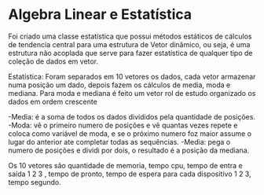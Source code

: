 # Algebra Linear e Estatística
Foi criado uma classe estatística que possui métodos estáticos de cálculos de tendencia central para uma estrutura de Vetor dinâmico, ou seja, é uma estrutura não acoplada que serve para fazer estatística de qualquer tipo de coleção de dados em vetor.

Estatística: 
  Foram separados em 10 vetores os dados, cada vetor armazenar numa posição um dado, depois fazem os cálculos de media, moda e mediana.  Para moda e mediana é feito um vetor rol de estudo organizado os dados em ordem crescente
  
  -Media: é a soma de todos os dados divididos pela quantidade de posições.
  -Moda: vê o primeiro numero de posições e vê quantas vezes repete e coloca como variável de moda, e se o próximo numero foz maior assume o lugar do anterior ate completar todas as sequências.
  -Media: pega o numero de posições e dividi por dois, o resultado é a posição da mediana. 
  
  Os 10 vetores são quantidade de memoria, tempo cpu, tempo de entra e saída 1 2 3 , tempo de pronto, tempo de espera para cada dispositivo 1 2 3, tempo segundo.

 

